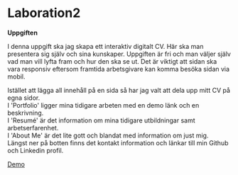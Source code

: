 # Laboration2

**Uppgiften**

I denna uppgift ska jag skapa ett interaktiv digitalt CV. Här ska man presentera sig själv och sina kunskaper. Uppgiften är fri och man väljer själv vad man vill lyfta fram och hur den ska se ut. Det är viktigt att sidan ska vara responsiv eftersom framtida arbetsgivare kan komma besöka sidan via mobil. 


Istället att lägga all innehåll på en sida så har jag valt att dela upp mitt CV på egna sidor. <br/>
I 'Portfolio' ligger mina tidigare arbeten med en demo länk och en beskrivning. <br/>
I 'Resumé' är det information om mina tidigare utbildningar samt arbetserfarenhet. <br/>
I 'About Me' är det lite gott och blandat med information om just mig. <br/>
Längst ner på botten finns det kontakt information och länkar till min Github och Linkedin profil.


[Demo](https://elinarnten.github.io/Laboration2/)
